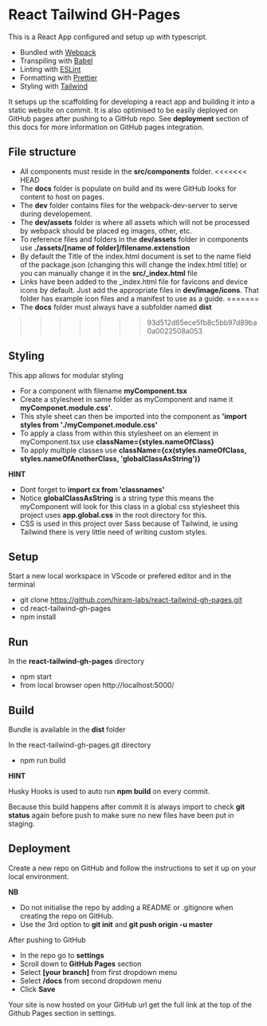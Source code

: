 # React Tailwind GH-Pages

This is a React App configured and setup up with typescript.

- Bundled with [Webpack](https://webpack.js.org)
- Transpiling with [Babel](https://babeljs.io/)
- Linting with [ESLint](https://eslint.org/)
- Formatting with [Prettier](https://prettier.io/)
- Styling with [Tailwind](https://tailwindcss.com)

It setups up the scaffolding for developing a react app and building it into a static website on commit.
It is also optimised to be easily deployed on GitHub pages after pushing to a GitHub repo.
See **deployment** section of this docs for more information on GitHub pages integration.

## File structure

- All components must reside in the **src/components** folder.
<<<<<<< HEAD
- The **docs** folder is populate on build and its were GitHub looks for content to host on pages.
- The **dev** folder contains files for the webpack-dev-server to serve during developement.
- The **dev/assets** folder is where all assets which will not be processed by webpack should be placed eg images, other, etc.
- To reference files and folders in the **dev/assets** folder in components use **./assets/[name of folder]/filename.extenstion**
- By default the Title of the index.html document is set to the name field of the package.json (changing this will change the index.html title) or you can manually change it in the **src/\_index.html** file
- Links have been added to the \_index.html file for favicons and device icons by default. Just add the appropriate files in **dev/image/icons**. That folder has example icon files and a manifest to use as a guide.
=======
- The **docs** folder must always have a subfolder named **dist**
>>>>>>> 93d512d65ece5fb8c5bb97d89ba0a0022508a053

## Styling

This app allows for modular styling

- For a component with filename **myComponent.tsx**
- Create a stylesheet in same folder as myComponent and name it **myComponet.module.css'**.
- This style sheet can then be imported into the component as **'import styles from './myComponet.module.css'**
- To apply a class from within this stylesheet on an element in myComponent.tsx use **className={styles.nameOfClass}**
- To apply multiple classes use **className={cx(styles.nameOfClass, styles.nameOfAnotherClass, 'globalClassAsString')}**

**HINT**

- Dont forget to **import cx from 'classnames'**
- Notice **globalClassAsString** is a string type this means the myComponent will look for this class in a global css stylesheet this project uses **app.global.css** in the root directory for this.
- CSS is used in this project over Sass because of Tailwind, ie using Tailwind there is very little need of writing custom styles. 
## Setup

Start a new local workspace in VScode or prefered editor and in the terminal

- git clone https://github.com/hiram-labs/react-tailwind-gh-pages.git
- cd react-tailwind-gh-pages
- npm install

## Run

In the **react-tailwind-gh-pages** directory

- npm start
- from local browser open http://localhost:5000/

## Build

Bundle is available in the **dist** folder

In the react-tailwind-gh-pages.git directory

- npm run build

**HINT**

Husky Hooks is used to auto run **npm build** on every commit.

Because this build happens after commit it is always import to check **git status** again before push to make sure no new files have been put in staging.

## Deployment

Create a new repo on GitHub and follow the instructions to set it up on your local environment.

**NB**

- Do not initialise the repo by adding a README or .gitignore when creating the repo on GitHub.
- Use the 3rd option to **git init** and **git push origin -u master**

After pushing to GitHub

- In the repo go to **settings**
- Scroll down to **GitHub Pages** section
- Select **[your branch]** from first dropdown menu
- Select **/docs** from second dropdown menu
- Click **Save**

Your site is now hosted on your GitHub url get the full link at the top of the Github Pages section in settings.
